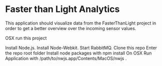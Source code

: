 # Faster than Light Analytics

This application should visualize data from the FasterThanLight project in order to get a better overview over the incoming sensor values.

OSX run this project

Install Node.js.
Install Node-Webkit.
Start RabbitMQ.
Clone this repo
Enter the repo root folder
Install node packages with npm install
On OSX Run Application with /path/to/nwjs.app/Contents/MacOS/nwjs .

